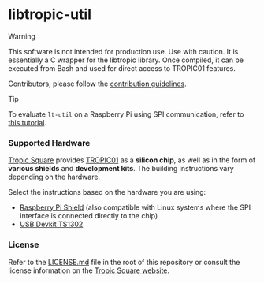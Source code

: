# libtropic-util

> [!WARNING]
> This software is not intended for production use. Use with caution. It is essentially a C wrapper for the libtropic library. Once compiled, it can be executed from Bash and used for direct access to TROPIC01 features.

Contributors, please follow the [contribution guidelines](https://github.com/tropicsquare/libtropic-util/blob/main/CONTRIBUTING.md).

> [!TIP]
> To evaluate `lt-util` on a Raspberry Pi using SPI communication, refer to [this tutorial](./RPI_TUTORIAL.md).

### Supported Hardware

[Tropic Square](https://www.tropicsquare.com) provides [TROPIC01](https://www.tropicsquare.com/tropic01) as a **silicon chip**, as well as in the form of **various shields** and **development kits**. The building instructions vary depending on the hardware.

Select the instructions based on the hardware you are using:
* [Raspberry Pi Shield](./docs/Linux_SPI.md) (also compatible with Linux systems where the SPI interface is connected directly to the chip)
* [USB Devkit TS1302](./docs/TS1302_devkit.md)

### License

Refer to the [LICENSE.md](LICENSE.md) file in the root of this repository or consult the license information on the [Tropic Square website](https://tropicsquare.com/license).

